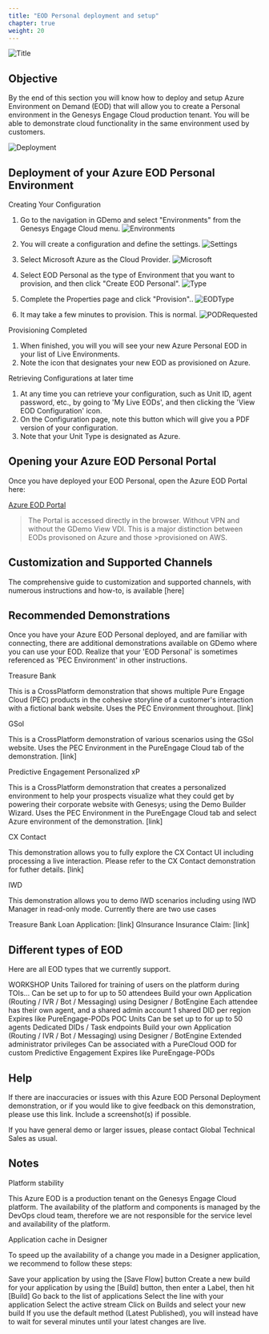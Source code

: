 ```yaml
---
title: "EOD Personal deployment and setup"
chapter: true
weight: 20
---
```

![Title](/images/UserConfig.jpg)
## Objective

By the end of this section you will know how to deploy and setup Azure Environment on Demand (EOD) that will allow you to create a Personal environment in the Genesys Engage Cloud production tenant. You will be able to demonstrate cloud functionality in the same environment used by customers.


![Deployment](/images/UserConfig2-768x300.jpg)
## Deployment of your Azure EOD Personal Environment

Creating Your Configuration
 1. Go to the navigation in GDemo and select "Environments" from the Genesys Engage Cloud menu.
![Environments](/images/file_1604107212047_gecEnvironments.jpg)

 2. You will create a configuration and define the settings.
![Settings](/images/file_1604373858266_gecEODPersonalNew.jpg)


 4. Select Microsoft Azure as the Cloud Provider.
![Microsoft](/images/file_1622738616041_chooseAzureProvider.png)

 4. Select EOD Personal as the type of Environment that you want to provision, and then click "Create EOD Personal".
![Type](/images/file_1604372953844_gecEODPersonalType.jpg) 
 5. Complete the Properties page and click "Provision"..
![EODType](/images/file_1604374043471_gecEODPersonalType.jpg) 

 6. It may take a few minutes to provision. This is normal.
![PODRequested](/images/file_1604348078978_gecPOCRequested.jpg) 


Provisioning Completed
 1. When finished, you will you will see your new Azure Personal EOD in your list of Live Environments.
 2. Note the icon that designates your new EOD as provisioned on Azure.

Retrieving Configurations at later time
 1. At any time you can retrieve your configuration, such as Unit ID, agent password, etc., by going to 'My Live EODs', and then clicking the 'View EOD Configuration' icon.
 2. On the Configuration page, note this button which will give you a PDF version of your configuration.
 3. Note that your Unit Type is designated as Azure.

## Opening your Azure EOD Personal Portal

Once you have deployed your EOD Personal, open the Azure EOD Portal here:

 [Azure EOD Portal](https://portal-1007-westus2.prod001.genesysengage.com/)

>The Portal is accessed directly in the browser. Without VPN and without the GDemo View VDI. This is a major distinction between EODs provisoned on Azure and those >provisioned on AWS. 

## Customization and Supported Channels

The comprehensive guide to customization and supported channels, with numerous instructions and how-to, is available [here]

## Recommended Demonstrations

Once you have your Azure EOD Personal deployed, and are familiar with connecting, there are additional demonstrations available on GDemo where you can use your EOD. Realize that your 'EOD Personal' is sometimes referenced as 'PEC Environment' in other instructions. 

Treasure Bank

This is a CrossPlatform demonstration that shows multiple Pure Engage Cloud (PEC) products in the cohesive storyline of a customer's interaction with a fictional bank website. Uses the PEC Environment throughout. [link]

GSol

This is a CrossPlatform demonstration of various scenarios using the GSol website. Uses the PEC Environment in the PureEngage Cloud tab of the demonstration. [link] 

Predictive Engagement Personalized xP

This is a CrossPlatform demonstration that creates a personalized environment to help your prospects visualize what they could get by powering their corporate website with Genesys; using the Demo Builder Wizard. Uses the PEC Environment in the PureEngage Cloud tab and select Azure environment of the demonstration. [link]

CX Contact

This demonstration allows you to fully explore the CX Contact UI including processing a live interaction. Please refer to the CX Contact demonstration for futher details. [link]

IWD

This demonstration allows you to demo IWD scenarios including using IWD Manager in read-only mode. Currently there are two use cases

Treasure Bank Loan Application: [link]
GInsurance Insurance Claim: [link]

## Different types of EOD

Here are all EOD types that we currently support.

WORKSHOP Units
Tailored for training of users on the platform during TOIs...
Can be set up to for up to 50 attendees
Build your own Application (Routing / IVR / Bot / Messaging) using Designer / BotEngine
Each attendee has their own agent, and a shared admin account
1 shared DID per region
Expires like PureEngage-PODs
POC Units
Can be set up to for up to 50 agents
Dedicated DIDs / Task endpoints
Build your own Application (Routing / IVR / Bot / Messaging) using Designer / BotEngine
Extended administrator privileges
Can be associated with a PureCloud OOD for custom Predictive Engagement
Expires like PureEngage-PODs

## Help

If there are inaccuracies or issues with this Azure EOD Personal Deployment demonstration, or if you would like to give feedback on this demonstration, please use this link. Include a screenshot(s) if possible.

If you have general demo or larger issues,
please contact Global Technical Sales as usual.

## Notes

Platform stability

This Azure EOD is a production tenant on the Genesys Engage Cloud platform.  The availability of the platform and components is managed by the DevOps cloud team, therefore  we are not responsible for the service level and availability of the platform.

Application cache in Designer 

To speed up the availability of a change you made in a Designer application, we recommend to follow these steps:

Save your application by using the [Save Flow] button
Create a new build for your application by using the [Build] button, then enter a Label, then hit [Build]
Go back to the list of applications
Select the line with your application
Select the active stream
Click on Builds and select your new build
If you use the default method (Latest Published), you will instead have to wait for several minutes until your latest changes are live.
